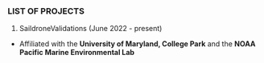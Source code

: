 ### LIST OF PROJECTS
1. SaildroneValidations (June 2022 - present)
* Affiliated with the **University of Maryland, College Park** and the **NOAA Pacific Marine Environmental Lab**
